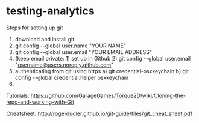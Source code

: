 # testing-analytics
Steps for setting up git
1. download and install git
2. git config --global user.name "YOUR NAME"
3. git config --global user.email "YOUR EMAIL ADDRESS"
4. (keep email private: 1) set up in Github 2) git config --global user.email "username@users.noreply.github.com"
5. authenticating from git using https a) git credential-osxkeychain b) git config --global credential.helper osxkeychain
6. 

Tutorials: https://github.com/GarageGames/Torque2D/wiki/Cloning-the-repo-and-working-with-Git

Cheatsheet: http://rogerdudler.github.io/git-guide/files/git_cheat_sheet.pdf